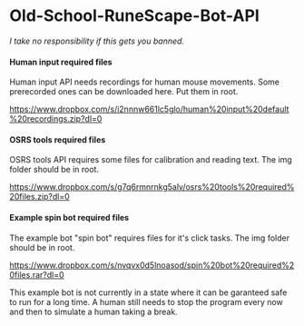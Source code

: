 # Old-School-RuneScape-Bot-API
_I take no responsibility if this gets you banned._ 

#### Human input required files
Human input API needs recordings for human mouse movements. Some prerecorded ones can be downloaded here. Put them in root.

https://www.dropbox.com/s/i2nnnw661lc5glo/human%20input%20default%20recordings.zip?dl=0

#### OSRS tools required files
OSRS tools API requires some files for calibration and reading text. The img folder should be in root.

https://www.dropbox.com/s/g7q6rmnrnkg5alv/osrs%20tools%20required%20files.zip?dl=0

#### Example spin bot required files
The example bot "spin bot" requires files for it's click tasks. The img folder should be in root.

https://www.dropbox.com/s/nvqvx0d5lnoasod/spin%20bot%20required%20files.rar?dl=0

This example bot is not currently in a state where it can be garanteed safe to run for a long time. A human still needs to stop the program every now and then to simulate a human taking a break.
